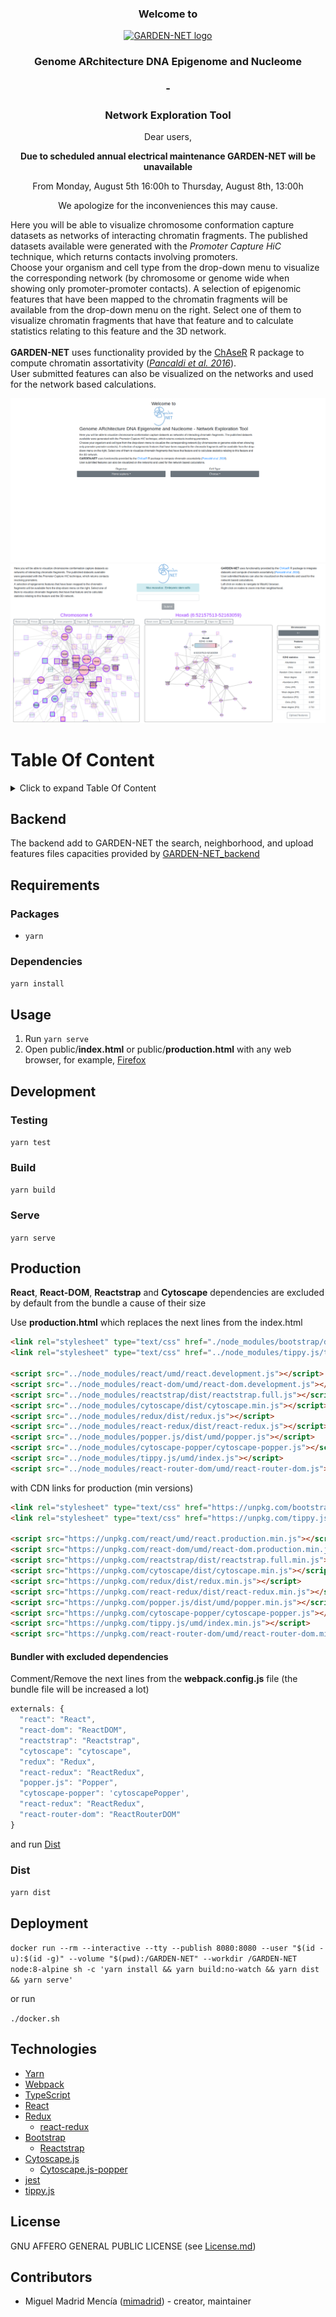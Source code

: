 <h3><p align="center">
  Welcome to
</p></h3>
<p align="center">
  <a href="https://github.com/VeraPancaldiLab/GARDEN-NET" target="_blank">
  <img src="public/images/garden-net.png" width="120" height="120" alt="GARDEN-NET logo"/>
  </a>
</p>
<h3>
<p align="center">
  Genome ARchitecture DNA Epigenome and Nucleome
</p>
</h3>
<h3>
<p align="center">
-
</p>
<h3>
<p align="center">
Network Exploration Tool
</p>
</h3>
<p align="center">
  Dear users,
</p>
<p align="center">
  <b>
  Due to scheduled annual electrical maintenance GARDEN-NET will be unavailable
  </b>
</p>
<p align="center">
  From
  Monday, August 5th 16:00h
  to
  Thursday, August 8th, 13:00h
</p>
<p align="center">
  We apologize for the inconveniences this may cause.
</p>
  <span>
  Here you will be able to visualize chromosome conformation capture datasets as networks of interacting chromatin fragments. The published datasets available were generated with the <em>Promoter Capture HiC</em> technique, which returns contacts involving promoters.
  </span>
  <br />
  Choose your organism and cell type from the drop-down menu to visualize the corresponding network (by chromosome or genome wide when showing only promoter-promoter contacts). A selection of epigenomic features that have been mapped to the chromatin fragments will be available from the drop-down menu on the right. Select one of them to visualize chromatin fragments that have that feature and to calculate statistics relating to this feature and the 3D network.
  <br />
  <br />
  <span>
  <b>GARDEN-NET</b> uses functionality provided by the <a href="https://bitbucket.org/eraineri/chaser" target="_blank">ChAseR</a> R package to compute chromatin assortativity (<em><a href="https://genomebiology.biomedcentral.com/articles/10.1186/s13059-016-1003-3" target="_blank">Pancaldi et al. 2016</a></em>).
  </span>
  <br />
  User submitted features can also be visualized on the networks and used for the network based calculations.


[![Portal](./public/images/portal.png)](https://pancaldi.bsc.es/garden-net)
[![Screenshot](./public/images/screenshot.png)](https://pancaldi.bsc.es/garden-net)

# Table Of Content

<details>
<summary>Click to expand Table Of Content</summary>
<ul>
    <li><a href="#table-of-content">Table Of Content</a></li>
    <li><a href="#backend">Backend</a></li>
    <li><a href="#requirements">Requirements</a><ul>
      <li><a href="#packages">Packages</a></li>
      <li><a href="#dependencies">Dependencies</a></li>
    </ul></li>
    <li><a href="#usage">Usage</a></li>
    <li><a href="#development">Development</a><ul>
      <li><a href="#testing">Testing</a></li>
      <li><a href="#build">Build</a></li>
      <li><a href="#serve">Serve</a></li>
    </ul></li>
    <li><a href="#production">Production</a><ul>
        <li><a href="#bundler-with-excluded-dependencies">Bundler with excluded dependencies</a></li>
      </ul></li>
      <li><a href="#dist">Dist</a></li>
    </ul></li>
    <li><a href="#deployment">Deployment</a></li>
    <li><a href="#technologies">Technologies</a></li>
    <li><a href="#license">License</a></li>
    <li><a href="#contributors">Contributors</a></li>
  </ul></li>
</ul>
</details>

## Backend
The backend add to GARDEN-NET the search, neighborhood, and upload features files capacities provided by [GARDEN-NET_backend](https://github.com/VeraPancaldiLab/GARDEN-NET_backend)

## Requirements

### Packages
- `yarn`

### Dependencies
`yarn install`

## Usage
1. Run `yarn serve`
2. Open public/**index.html** or public/**production.html** with any web browser, for example, [Firefox](https://www.mozilla.org/)

## Development

### Testing
`yarn test`

### Build
`yarn build`

### Serve
`yarn serve`

## Production
**React**, **React-DOM**, **Reactstrap** and **Cytoscape** dependencies are excluded by default from the bundle a cause of their size

Use **production.html** which replaces the next lines from the index.html
```html
<link rel="stylesheet" type="text/css" href="./node_modules/bootstrap/dist/css/bootstrap.min.css">
<link rel="stylesheet" type="text/css" href="../node_modules/tippy.js/themes/light-border.css">

<script src="../node_modules/react/umd/react.development.js"></script>
<script src="../node_modules/react-dom/umd/react-dom.development.js"></script>
<script src="../node_modules/reactstrap/dist/reactstrap.full.js"></script>
<script src="../node_modules/cytoscape/dist/cytoscape.min.js"></script>
<script src="../node_modules/redux/dist/redux.js"></script>
<script src="../node_modules/react-redux/dist/react-redux.js"></script>
<script src="../node_modules/popper.js/dist/umd/popper.js"></script>
<script src="../node_modules/cytoscape-popper/cytoscape-popper.js"></script>
<script src="../node_modules/tippy.js/umd/index.js"></script>
<script src="../node_modules/react-router-dom/umd/react-router-dom.js"></script>
```

with CDN links for production (min versions)

```html
<link rel="stylesheet" type="text/css" href="https://unpkg.com/bootstrap/dist/css/bootstrap.min.css">
<link rel="stylesheet" type="text/css" href="https://unpkg.com/tippy.js/themes/light-border.css">

<script src="https://unpkg.com/react/umd/react.production.min.js"></script>
<script src="https://unpkg.com/react-dom/umd/react-dom.production.min.js"></script>
<script src="https://unpkg.com/reactstrap/dist/reactstrap.full.min.js"></script>
<script src="https://unpkg.com/cytoscape/dist/cytoscape.min.js"></script>
<script src="https://unpkg.com/redux/dist/redux.min.js"></script>
<script src="https://unpkg.com/react-redux/dist/react-redux.min.js"></script>
<script src="https://unpkg.com/popper.js/dist/umd/popper.min.js"></script>
<script src="https://unpkg.com/cytoscape-popper/cytoscape-popper.js"></script>
<script src="https://unpkg.com/tippy.js/umd/index.min.js"></script>
<script src="https://unpkg.com/react-router-dom/umd/react-router-dom.min.js"></script>
```

#### Bundler with excluded dependencies
Comment/Remove the next lines from the **webpack.config.js** file (the bundle file will be increased a lot)
```js
externals: {
  "react": "React",
  "react-dom": "ReactDOM",
  "reactstrap": "Reactstrap",
  "cytoscape": "cytoscape",
  "redux": "Redux",
  "react-redux": "ReactRedux",
  "popper.js": "Popper",
  "cytoscape-popper": 'cytoscapePopper',
  "react-redux": "ReactRedux",
  "react-router-dom": "ReactRouterDOM"
}
```
and run [Dist](#dist)

### Dist
`yarn dist`

## Deployment
`
docker run --rm --interactive --tty --publish 8080:8080 --user "$(id -u):$(id -g)" --volume "$(pwd):/GARDEN-NET" --workdir /GARDEN-NET node:8-alpine sh -c 'yarn install && yarn build:no-watch && yarn dist && yarn serve'
`

or run

`./docker.sh`

## Technologies
- [Yarn](https://yarnpkg.com/en/)
- [Webpack](https://webpack.js.org/)
- [TypeScript](https://www.typescriptlang.org/)
- [React](https://reactjs.org/)
- [Redux](https://redux.js.org/)
    - [react-redux](https://github.com/reduxjs/react-redux)
- [Bootstrap](https://getbootstrap.com/)
    - [Reactstrap](https://reactstrap.github.io/)
- [Cytoscape.js](http://js.cytoscape.org/)
    - [Cytoscape.js-popper](https://github.com/cytoscape/cytoscape.js-popper)
- [jest](https://jestjs.io/)
- [tippy.js](https://atomiks.github.io/tippyjs/)

## License
GNU AFFERO GENERAL PUBLIC LICENSE (see [License.md](./License.md))

## Contributors
- Miguel Madrid Mencía ([mimadrid](https://github.com/mimadrid)) - creator, maintainer
